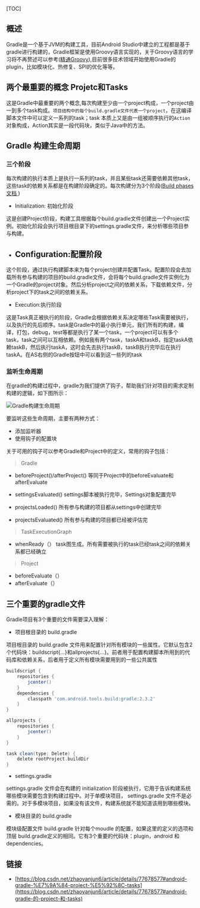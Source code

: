 [TOC]


## 概述

Gradle是一个基于JVM的构建工具，目前Android Studio中建立的工程都是基于gradle进行构建的，Gradle框架是使用Groovy语言实现的，关于Groovy语言的学习将不再赘述可以参考([精通Groovy](https://www.ibm.com/developerworks/cn/education/java/j-groovy/j-groovy.html)),目前很多技术领域开始使用Gradle的plugin，比如模块化、热修复、SPI的优化等等。

## 两个最重要的概念 Projetc和Tasks

这是Gradle中最重要的两个概念,每次构建至少由一个project构成，一个project由一到多个task构成。`项目结构中的每个build.gradle文件代表一个project`，在这编译脚本文件中可以定义一系列的task；task 本质上又是由一组被顺序执行的`Action`对象构成，Action其实是一段代码块，类似于Java中的方法。

## Gradle 构建生命周期

### 三个阶段

每次构建的执行本质上是执行一系列的task，并且某些task还需要依赖其他task，这些task的依赖关系都是在构建阶段确定的。每次构建分为3个阶段([Build phases 文档 ](https://docs.gradle.org/current/userguide/build_lifecycle.html#sec:build_phases))

- Initialization: 初始化阶段

这是创建Project阶段，构建工具根据每个build.gradle文件创建出一个Project实例。初始化阶段会执行项目根目录下的settings.gradle文件，来分析哪些项目参与构建。

- ## Configuration:配置阶段

这个阶段，通过执行构建脚本来为每个project创建并配置Task。配置阶段会去加载所有参与构建的项目的build.gradle文件，会将每个build.gradle文件实例化为一个Gradle的project对象。然后分析project之间的依赖关系，下载依赖文件，分析project下的task之间的依赖关系。

- Execution:执行阶段

这是Task真正被执行的阶段，Gradle会根据依赖关系决定哪些Task需要被执行，以及执行的先后顺序。task是Gradle中的最小执行单元，我们所有的构建，编译，打包，debug，test等都是执行了某一个task，一个project可以有多个task，task之间可以互相依赖。例如我有两个task，taskA和taskB，指定taskA依赖taskB，然后执行taskA，这时会先去执行taskB，taskB执行完毕后在执行taskA。在AS右侧的Gradle按钮中可以看到这一些列的task

### 监听生命周期

在gradle的构建过程中，gradle为我们提供了钩子，帮助我们针对项目的需求定制构建的逻辑，如下图所示：

![Gradle构建生命周期](http://r.photo.store.qq.com/psb?/V14L47VC0w3vOf/OOS3.WrwHCnGtq6AbynP8d.7FvhxXNWPHm0SyQTM41s!/r/dDQBAAAAAAAA)

要监听这些生命周期，主要有两种方式：

- 添加监听器
- 使用钩子的配置块

关于可用的钩子可以参考Gradle和Project中的定义，常用的钩子包括：

> Gradle

- beforeProject()/afterProject()
  等同于Project中的beforeEvaluate和afterEvaluate

- settingsEvaluated()
  settings脚本被执行完毕，Settings对象配置完毕

- projectsLoaded()
  所有参与构建的项目都从settings中创建完毕

- projectsEvaluated()
  所有参与构建的项目都已经被评估完

> TaskExecutionGraph

- whenReady（）
  task图生成。所有需要被执行的task已经task之间的依赖关系都已经确立

> Project

- beforeEvaluate（）
- afterEvaluate（）

## 三个重要的gradle文件

Gradle项目有3个重要的文件需要深入理解：

- 项目根目录的 build.gradle

项目根目录的 build.gradle 文件用来配置针对所有模块的一些属性。它默认包含2个代码块：buildscript{…}和allprojects{…}。前者用于配置构建脚本所用到的代码库和依赖关系，后者用于定义所有模块需要用到的一些公共属性

```groovy
buildscript {
    repositories {
        jcenter()
    }
    dependencies {
        classpath 'com.android.tools.build:gradle:2.3.2'
    }
}

allprojects {
    repositories {
        jcenter()
    }
}

task clean(type: Delete) {
    delete rootProject.buildDir
}
```

- settings.gradle

settings.gradle 文件会在构建的 initialization 阶段被执行，它用于告诉构建系统哪些模块需要包含到构建过程中。对于单模块项目， settings.gradle 文件不是必需的。对于多模块项目，如果没有该文件，构建系统就不能知道该用到哪些模块。

- 模块目录的 build.gradle

模块级配置文件 build.gradle 针对每个moudle 的配置，如果这里的定义的选项和顶层 build.gradle定义的相同。它有3个重要的代码块：plugin，android 和 dependencies。



## 链接

- [https://blog.csdn.net/zhaoyanjun6/article/details/77678577#android-gradle-%E7%9A%84-project-%E5%92%8C-tasks](https://blog.csdn.net/zhaoyanjun6/article/details/77678577#android-gradle-的-project-和-tasks)